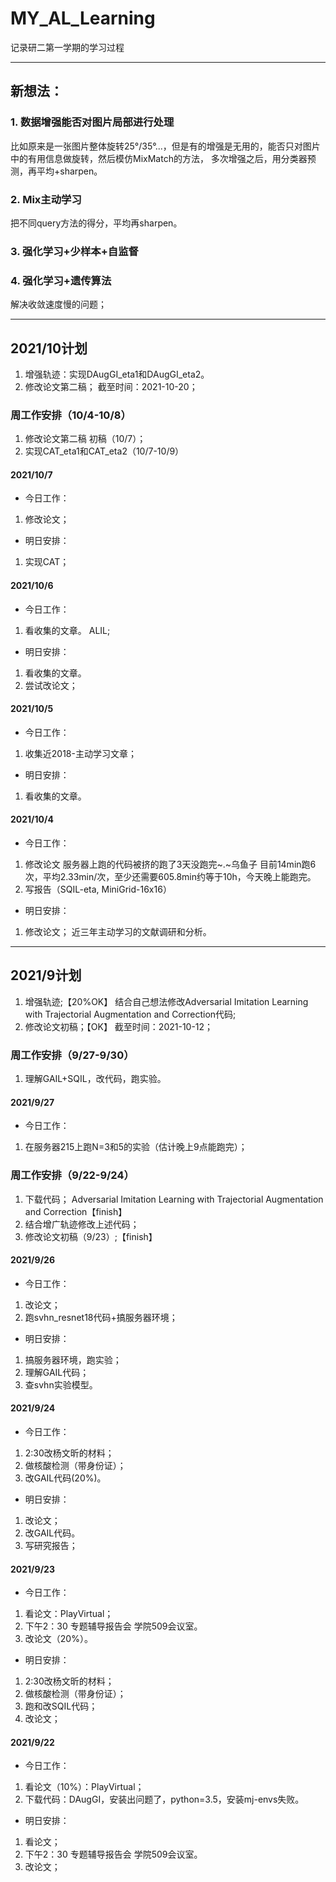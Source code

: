 # MY_AL_Learning
记录研二第一学期的学习过程

---
## 新想法：
### 1. 数据增强能否对图片局部进行处理
   比如原来是一张图片整体旋转25°/35°...，但是有的增强是无用的，能否只对图片中的有用信息做旋转，然后模仿MixMatch的方法，
   多次增强之后，用分类器预测，再平均+sharpen。
### 2. Mix主动学习
   把不同query方法的得分，平均再sharpen。
### 3. 强化学习+少样本+自监督
### 4. 强化学习+遗传算法
解决收敛速度慢的问题；

---
## 2021/10计划
1. 增强轨迹：实现DAugGI_eta1和DAugGI_eta2。
2. 修改论文第二稿；
截至时间：2021-10-20；
   
### 周工作安排（10/4-10/8）
1. 修改论文第二稿 初稿（10/7）；
2. 实现CAT_eta1和CAT_eta2（10/7-10/9）

#### 2021/10/7
- 今日工作：
1. 修改论文；
- 明日安排：
1. 实现CAT；

#### 2021/10/6
- 今日工作：
1. 看收集的文章。
ALIL;
- 明日安排：
1. 看收集的文章。
2. 尝试改论文；

#### 2021/10/5
- 今日工作：
1. 收集近2018-主动学习文章；
- 明日安排：
1. 看收集的文章。

#### 2021/10/4
- 今日工作：
1. 修改论文 
服务器上跑的代码被挤的跑了3天没跑完~.~乌鱼子
目前14min跑6次，平均2.33min/次，至少还需要605.8min约等于10h，今天晚上能跑完。
2. 写报告（SQIL-eta, MiniGrid-16x16）
- 明日安排：
1. 修改论文；
近三年主动学习的文献调研和分析。
---
## 2021/9计划
1. 增强轨迹;【20%OK】
结合自己想法修改Adversarial Imitation Learning with Trajectorial Augmentation and Correction代码;
2. 修改论文初稿；【OK】
截至时间：2021-10-12；

### 周工作安排（9/27-9/30）
1. 理解GAIL+SQIL，改代码，跑实验。

#### 2021/9/27
- 今日工作：
1. 在服务器215上跑N=3和5的实验（估计晚上9点能跑完）；


### 周工作安排（9/22-9/24）
1. 下载代码；
   Adversarial Imitation Learning with Trajectorial Augmentation and Correction【finish】
2. 结合增广轨迹修改上述代码；
3. 修改论文初稿（9/23）;【finish】

#### 2021/9/26
- 今日工作：
1. 改论文；
2. 跑svhn_resnet18代码+搞服务器环境；
- 明日安排：
1. 搞服务器环境，跑实验；
2. 理解GAIL代码；
3. 查svhn实验模型。

#### 2021/9/24
- 今日工作：
1. 2:30改杨文昕的材料；
2. 做核酸检测（带身份证）；
3. 改GAIL代码(20%)。
- 明日安排：
1. 改论文；
2. 改GAIL代码。
3. 写研究报告；

#### 2021/9/23
- 今日工作：
1. 看论文：PlayVirtual；
2. 下午2：30 专题辅导报告会 学院509会议室。
3. 改论文（20%）。
- 明日安排：
1. 2:30改杨文昕的材料；
2. 做核酸检测（带身份证）；
3. 跑和改SQIL代码；
4. 改论文；

#### 2021/9/22
- 今日工作：
1. 看论文（10%）：PlayVirtual；
2. 下载代码：DAugGI，安装出问题了，python=3.5，安装mj-envs失败。
- 明日安排：
1. 看论文；
2. 下午2：30 专题辅导报告会 学院509会议室。
3. 改论文；